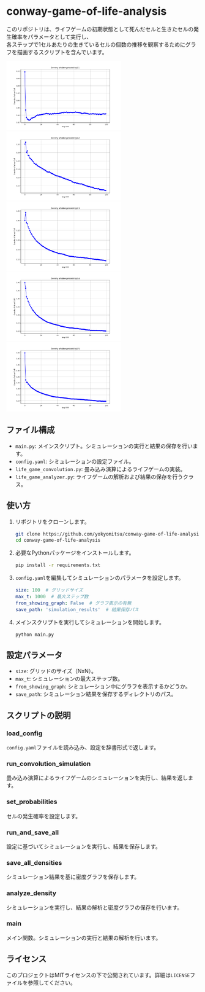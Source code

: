 # conway-game-of-life-analysis

このリポジトリは、ライフゲームの初期状態として死んだセルと生きたセルの発生確率をパラメータとして実行し、  
各ステップで1セルあたりの生きているセルの個数の推移を観察するためにグラフを描画するスクリプトを含んでいます。

<img src="Images/Density_alive_0.1.png" width="300">
<img src="Images/Density_alive_0.2.png" width="300">
<img src="Images/Density_alive_0.3.png" width="300">
<img src="Images/Density_alive_0.4.png" width="300">
<img src="Images/Density_alive_0.5.png" width="300">

## ファイル構成

- `main.py`: メインスクリプト。シミュレーションの実行と結果の保存を行います。
- `config.yaml`: シミュレーションの設定ファイル。
- `life_game_convolution.py`: 畳み込み演算によるライフゲームの実装。
- `life_game_analyzer.py`: ライフゲームの解析および結果の保存を行うクラス。

## 使い方

1. リポジトリをクローンします。

    ```bash
    git clone https://github.com/yokyomitsu/conway-game-of-life-analysis.git
    cd conway-game-of-life-analysis
    ```

2. 必要なPythonパッケージをインストールします。

    ```bash
    pip install -r requirements.txt
    ```

3. `config.yaml`を編集してシミュレーションのパラメータを設定します。

    ```yaml
    size: 100  # グリッドサイズ
    max_t: 1000  # 最大ステップ数
    from_showing_graph: False  # グラフ表示の有無
    save_path: 'simulation_results'  # 結果保存パス
    ```

4. メインスクリプトを実行してシミュレーションを開始します。

    ```bash
    python main.py
    ```

## 設定パラメータ

- `size`: グリッドのサイズ（NxN）。
- `max_t`: シミュレーションの最大ステップ数。
- `from_showing_graph`: シミュレーション中にグラフを表示するかどうか。
- `save_path`: シミュレーション結果を保存するディレクトリのパス。

## スクリプトの説明

### load_config

`config.yaml`ファイルを読み込み、設定を辞書形式で返します。

### run_convolution_simulation

畳み込み演算によるライフゲームのシミュレーションを実行し、結果を返します。

### set_probabilities

セルの発生確率を設定します。

### run_and_save_all

設定に基づいてシミュレーションを実行し、結果を保存します。

### save_all_densities

シミュレーション結果を基に密度グラフを保存します。

### analyze_density

シミュレーションを実行し、結果の解析と密度グラフの保存を行います。

### main

メイン関数。シミュレーションの実行と結果の解析を行います。

## ライセンス

このプロジェクトはMITライセンスの下で公開されています。詳細は`LICENSE`ファイルを参照してください。
